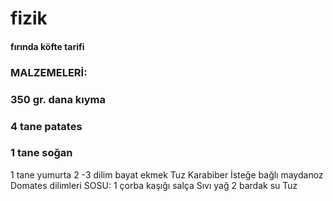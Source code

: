 # fizik


#### fırında köfte tarifi



### MALZEMELERİ:
### 350 gr. dana kıyma
### 4 tane patates
### 1 tane soğan
1 tane yumurta
2 -3 dilim bayat ekmek
Tuz
Karabiber
İsteğe bağlı maydanoz
Domates dilimleri
SOSU:
1 çorba kaşığı salça
Sıvı yağ
2 bardak su
Tuz
